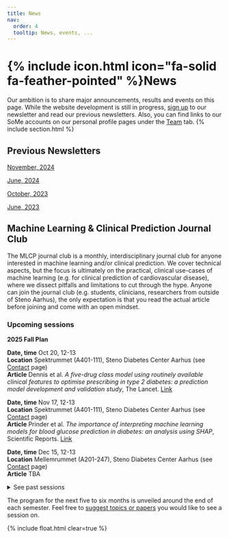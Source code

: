 ```yaml
---
title: News
nav:
  order: 4
  tooltip: News, events, ...
---
```


# {% include icon.html icon="fa-solid fa-feather-pointed" %}News

Our ambition is to share major announcements, results and events on this page. While the website development is still in progress, [sign up](https://mailchi.mp/rm/hulman-lab-newsletter) to our newsletter and read our previous newsletters. 
Also, you can find links to our SoMe accounts on our personal profile pages under the [Team](https://hulmanlab.com/team/) tab.
{% include section.html %}

## Previous Newsletters
[November, 2024](https://mailchi.mp/rm/frrdr0n5n5-12697476)

[June, 2024](https://mailchi.mp/rm/frrdr0n5n5-12691985?e=eaee5a6fe)

[October, 2023](https://mailchi.mp/rm/frrdr0n5n5)

[June, 2023](https://mailchi.mp/rm/off-to-a-good-start)

## Machine Learning & Clinical Prediction Journal Club
The MLCP journal club is a monthly, interdisciplinary journal club for anyone interested in machine learning and/or clinical prediction.  We cover technical aspects, but the focus is ultimately on the practical, clinical use-cases of machine learning (e.g. for clinical prediction of cardiovascular disease), where we dissect pitfalls and limitations to cut through the hype. Anyone can join the journal club (e.g. students, clinicians, researchers from outside of Steno Aarhus), the only expectation is that you read the actual article before joining and come with an open mindset.

### Upcoming sessions

**2025 Fall Plan**

**Date, time** Oct 20, 12-13  
**Location** Spektrummet (A401-111), Steno Diabetes Center Aarhus (see [Contact](https://hulmanlab.com/contact/) page)  
**Article** Dennis et al. *A five-drug class model using routinely available clinical features to optimise prescribing in type 2 diabetes: a prediction model development and validation study*, The Lancet. [Link](https://www.thelancet.com/journals/lancet/article/PIIS0140-6736(24)02617-5/fulltext)

**Date, time** Nov 17, 12-13  
**Location** Spektrummet (A401-111), Steno Diabetes Center Aarhus (see [Contact](https://hulmanlab.com/contact/) page)  
**Article** Prinder et al. *The importance of interpreting machine learning models for blood glucose prediction in diabetes: an analysis using SHAP*, Scientific Reports. [Link](https://doi.org/10.1038/s41598-023-44155-x)

**Date, time** Dec 15, 12-13  
**Location** Mellemrummet (A201-247), Steno Diabetes Center Aarhus (see [Contact](https://hulmanlab.com/contact/) page)  
**Article** TBA

<details style="text-align: left;">
<summary>See past sessions</summary>
<br><br>

<b>2025:</b><br><br>

<b>Date, time:</b> Sep 22    <br>
<b>Article:</b>  Xu, Narayanswamy et al.  <i>LSM-2: Learning from Incomplete Wearable Sensor Data</i>, arXiv <a href="https://arxiv.org/pdf/2506.05321">Link</a>
<br><br>

<b>Date, time:</b> Sep 1    <br>
<b>Article:</b>  Ding et al.  <i>Large language multimodal models for new-onset type 2 diabetes prediction using five-year cohort electronic health records</i>, Scientific Reports. <a href="https://www.nature.com/articles/s41598-024-71020-2">Link</a>
<br><br>

<b>Date, time:</b> Jun 16    <br>
<b>Article:</b>  Riley et al.  <i>Minimum sample size for developing a multivariable prediction model: PART II - binary and time-to-event outcomes</i>, Statistics in Medicine. <a href="https://doi.org/10.1002/sim.7992">Link</a>
<br><br>

<b>Date, time:</b> May 26    <br>
<b>Article:</b>  Kaufman et al. <i>Linear effects of glucose levels on voice fundamental frequency in type 2 diabetes and individuals with normoglycemia</i>, Scientific Reports. <a href="https://doi.org/10.1038/s41598-024-69620-z">Link</a>
<br><br>

<b>Date, time:</b> May 5    <br>
<b>Article:</b>  Carrasco-Zanini et al. <i>Multi-omic prediction of incident type 2 diabetes</i>, Diabetologia. <a href="https://doi.org/10.1007/s00125-023-06027-x">Link</a>
<br><br>

<b>Date, time:</b> Mar 24 <br>
<b>Article:</b> Kapoor & Narayanan. <i>Leakage and the reproducibility crisis in machine-learning-based science</i>, Patterns. <a href="https://doi.org/10.1016/j.patter.2023.100804">Link</a>
<br><br>

<b>Date, time:</b> Feb 24  <br>
<b>Article:</b> Kim et al. <i>Health-LLM: Large Language Models for Health Prediction via Wearable Sensor Data</i>, arXiv. <a href="https://doi.org/10.48550/arXiv.2401.06866">Link</a>
<br><br>

<b>Date, time:</b> Jan 27  <br>
<b>Article:</b> Helmink et al. <i>Lifetime and 10-year cardiovascular risk prediction in individuals with type 1 diabetes: The LIFE-T1D model</i>, Diabetes, Obesity & Metabolism. <a href="https://doi.org/10.1111/dom.15531">Link</a>
<br><br>

<b>2024:</b><br><br>

<b>Date, time:</b> Dec 16  <br>
<b>Article:</b> Zhou et al. <i>A foundation model for generalizable disease detection from retinal images</i>, Nature. <a href="https://www.nature.com/articles/s41586-023-06555-x">Link</a>
<br><br>

<b>Date, time:</b> Nov 25  <br>
<b>Article:</b> Groh et al. <i>Deep learning-aided decision support for diagnosis of skin disease across skin tones</i>, Nature Medicine. <a href="https://www.nature.com/articles/s41591-023-02728-3">Link</a>
<br><br>

<b>Date, time:</b> Oct 28 <br>
<b>Article:</b> Maris et al. <i>Ethical use of artificial intelligence to prevent sudden cardiac death: an interview study of patient perspectives</i>, BMC Medical Ethics. <a href="https://bmcmedethics.biomedcentral.com/articles/10.1186/s12910-024-01042-y">Link</a>
<br><br>

<b>Date, time:</b> Sep 23 <br>
<b>Article:</b> Jiang et al. <i>Health system-scale language models are all-purpose prediction engines</i>, Nature. <a href="https://www.nature.com/articles/s41586-023-06160-y">Link</a>
<br><br>

<b>Date, time:</b> Aug 26  <br>
<b>Article:</b> Hughes et al. <i>A deep learning-based electrocardiogram risk score for long term cardiovascular death and disease</i>, npj Digital Medicine. <a href="https://www.nature.com/articles/s41746-023-00916-6">Link</a>
<br><br>

<b>Date, time:</b> Jun 24  <br>
<b>Article:</b> Deng et al. <i>Deep transfer learning and data augmentation improve glucose levels prediction in type 2 diabetes patients</i>, npj Digital Medicine. <a href="https://www.nature.com/articles/s41746-021-00480-x">Link</a>
<br><br>

<b>Date, time:</b> May 27  <br>
<b>Article:</b> Tang et al. <i>Evaluating large language models on medical evidence summarization</i>, npj Digital Medicine. <a href="https://www.nature.com/articles/s41746-023-00896-7">Link</a>
<br><br>


<b>Date, time:</b> Apr 15  <br>
<b>Article:</b> Collins et al. <i>Evaluation of clinical prediction models (part 1): from development to external validation</i>, BMJ. <a href="https://doi.org/10.1136/bmj-2023-074819">Link</a>
<br><br>


<b>Date, time:</b> Mar 18  <br>
<b>Article:</b> Kaufman et al. <i>Acoustic Analysis and Prediction of Type 2 Diabetes Mellitus Using Smartphone-Recorded Voice Segments.</i>, MAYO CLINIC PROCEEDINGS: DIGITAL HEALTH. <a href="https://www.mcpdigitalhealth.org/action/showPdf?pii=S2949-7612%2823%2900073-1">Link</a>
<br><br>


<b>Date, time:</b> Feb 26  <br>
<b>Article:</b> Lee et al. <i>Multimodal deep learning of fundus abnormalities and traditional risk factors for cardiovascular risk prediction</i>, npj Digital Medicine. <a href="https://doi.org/10.1038/s41746-023-00748-4">Link</a>
<br><br>

<b>Date, time:</b> Jan 22  <br>
<b>Article:</b> Placido et al. <i>A deep learning algorithm to predict risk of pancreatic cancer from disease trajectories</i>, Nature Medicine. <a href="https://doi.org/10.1038/s41591-023-02332-5">Link</a>
<br><br>

<b>2023:</b><br><br>

<b>Date, time:</b> Dec 18  <br>
<b>Article:</b> Vistisen et al. <i>Prediction of First Cardiovascular Disease Event in Type 1 Diabetes Mellitus: The Steno Type 1 Risk Engine</i>, Circulation. <a href="https://doi.org/10.1161/CIRCULATIONAHA.115.018844">Link</a>
<br><br>

<b>Date, time:</b> Nov 20  <br>
<b>Article:</b> Vistisen et al. <i>Machine learning for medical imaging: methodological failures and recommendations for the future</i>, npj Digital Medicine. <a href="https://www.nature.com/articles/s41746-022-00592-y">Link</a>
<br><br>

<b>Date, time:</b> Oct 9  <br>
<b>Article:</b> Li et al. <i>Consistency of variety of machine learning and statistical models in predicting clinical risks of individual patients: longitudinal cohort study using cardiovascular disease as exemplar</i>, BMJ. <a href="https://doi.org/10.1136/bmj.m3919">Link</a>
<br><br>

</details>

The program for the next five to six months is unveiled around the end of each semester. Feel free to [suggest topics or papers](mailto:andaas@rm.dk) you would like to see a session on.
 
{% include float.html clear=true %}
